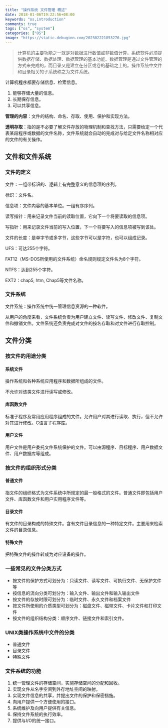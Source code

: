 ```yaml
---
title: "操作系统 文件管理 概述"
date: 2018-01-06T19:22:56+08:00
keywords: "os,introduction"
comments: true
tags: ["os", "system"]
categories: ["OS"]
image: "https://static.debuginn.com/202302221853276.jpg"
---
```


> 计算机的主要功能之一就是对数据进行数值或非数值计算。系统软件必须提供数据存储、数据处理、数据管理的基本功能。数据管理是通过文件管理的方式来完成的，而目录又是建立在分区或卷的基础之上的。操作系统中文件和目录相关的子系统称之为文件系统。

计算机程序都要存储信息、检索信息。

1. 能够存储大量的信息。 
2. 长期保存信息。 
3. 可以共享信息。

**管理的内容**：文件的结构、命名、存取、使用、保护和实现方法。

**透明存取**：指的是不必要了解文件存放的物理机制和查找方法，只需要给定一个代表某段程序或数据的文件名称，文件系统就会自动的完成对与给定文件名称相对应的文件的有关操作。

## 文件和文件系统

### 文件的定义

文件：一组带标识的、逻辑上有完整意义的信息项的序列。

标识：文件名。

信息项：文件内容的基本单位。一组有序序列。

读写指针：用来记录文件当前的读取位置，它向下一个将要读取的信息项。

写指针：用来记录文件当前的写入位置，下一个将要写入的信息项被写到该处。

文件的长度：是单字节或多字节，这些字节可以是字符，也可以组成记录。

UFS：可达255个字符。

FAT12（MS-DOS所使用的文件系统）命名规则规定文件名为8个字符。

NTFS：达到255个字符。

EXT2：chap5, htm, Chap5等文件名称。

### 文件系统

文件系统：操作系统中统一管理信息资源的一种软件。

从用户的角度来看，文件系统负责为用户建立文件、读写文件、修改文件、复制文件和撤销文件。文件系统还负责完成对文件的按名存取和对文件进行存取控制。

## 文件分类

### 按文件的用途分类

#### 系统文件

操作系统和各种系统应用程序和数据所组成的文件。

不允许对该类文件进行读写或修改。

#### 库函数文件

标准子程序及常用应用程序组成的文件。允许用户对其进行读取、执行，但不允许对其进行修改。C语言子程序库。

#### 用户文件

用户文件是用户委托文件系统保护的文件。可以由源程序、目标程序、用户数据文件、用户数据库等组成。

### 按文件的组织形式分类

#### 普通文件

指文件的组织格式为文件系统中所规定的最一般格式的文件。普通文件即包括用户文件、库函数文件和用户实用程序文件等。

#### 目录文件

有文件的目录构成的特殊文件。含有文件目录信息的一种特定文件。主要用来检索文件的目录信息。

#### 特殊文件

把特殊文件的操作转成为对应设备的操作。

### 一些常见的文件分类方式

- 按文件的保护方式可划分为：只读文件、读写文件、可执行文件、无保护文件等 
- 按信息的流向分类可划分为：输入文件、输出文件和输入输出文件
- 按文件的存放时限可划分为：临时文件、永久文件和档案文件
- 按文件所使用的介质类型可划分为：磁盘文件、磁带文件、卡片文件和打印文件
- 按文件的组织结构分类：顺序文件、链接文件和索引文件。

### UNIX类操作系统中文件的分类

- 普通文件 
- 目录文件 
- 特殊文件

### 文件系统的功能

1. 统一管理文件的存储空间，实施存储空间的分配和回收。 
2. 实现文件从名字空间到外存地址空间的映射。 
3. 实现文件信息的共享，并提出文件的保护和保密措施。 
4. 向用户提供一个方便使用的接口。 
5. 系统维护及向用户提供有关信息。 
6. 保持文件系统的执行效率。 
7. 提供与I/O的统一接口。